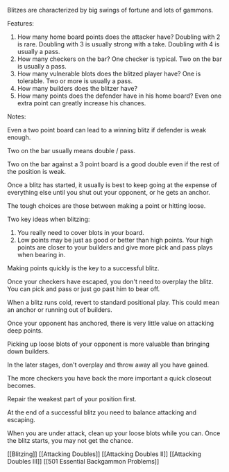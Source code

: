 Blitzes are characterized by big swings of fortune and lots of gammons.

Features:

1) How many home board points does the attacker have?
		Doubling with 2 is rare.
		Doubling with 3 is usually strong with a take.
		Doubling with 4 is usually a pass.
2) How many checkers on the bar?
		One checker is typical.
		Two on the bar is usually a pass.
3) How many vulnerable blots does the blitzed player have?
		One is tolerable.
		Two or more is usually a pass.
4) How many builders does the blitzer have?
5) How many points does the defender have in his home board?
		Even one extra point can greatly increase his chances.

Notes:

Even a two point board can lead to a winning blitz if defender is weak enough.

Two on the bar usually means double / pass.

Two on the bar against a 3 point board is a good double even if the rest of the position is weak.

Once a blitz has started, it usually is best to keep going at the expense of everything else until you shut out your opponent, or he gets an anchor.

The tough choices are those between making a point or hitting loose.

Two key ideas when blitzing:
1) You really need to cover blots in your board.
2) Low points may be just as good or better than high points. Your high points are closer to your builders and give more pick and pass plays when bearing in.

Making points quickly is the key to a successful blitz.

Once your checkers have escaped, you don't need to overplay the blitz. You can pick and pass or just go past him to bear off.

When a blitz runs cold, revert to standard positional play. This could mean an anchor or running out of builders.

Once your opponent has anchored, there is very little value on attacking deep points.

Picking up loose blots of your opponent is more valuable than bringing down builders.

In the later stages, don't overplay and throw away all you have gained.

The more checkers you have back the more important a quick closeout becomes.

Repair the weakest part of your position first.

At the end of a successful blitz you need to balance attacking and escaping.

When you are under attack, clean up your loose blots while you can. Once the blitz starts, you may not get the chance.


[[Blitzing]]
[[Attacking Doubles]]
[[Attacking Doubles II]]
[[Attacking Doubles III]]
[[501 Essential Backgammon Problems]]
